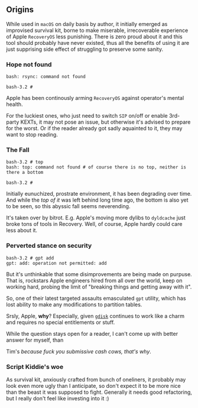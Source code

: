 ## Origins

While used in `macOS` on daily basis by author, it initially emerged as
improvised survival kit, borne to make miserable, irrecoverable experience of Apple
`RecoveryOS` less punishing. There is zero proud about it and this tool should probably
have never existed, thus all the benefits of using it are just supprising side effect
of struggling to preserve some sanity.

### Hope not found

```
bash: rsync: command not found

bash-3.2 #
```

Apple has been continously arming `RecoveryOS` against operator's mental health.

For the luckiest ones, who just need to switch `SIP` on/off or enable 3rd-party KEXTs, it may not pose an issue, but otherwise it's advised to prepare for the worst. Or if the reader already got sadly aquainted to it, they may want to stop reading.

### The Fall

```
bash-3.2 # top
bash: top: command not found # of course there is no top, neither is there a bottom

bash-3.2 #
```

Initially eunuchized, prostrate environment, it has been degrading over time. And while the _top of it_ was left behind long time ago,
the bottom is also yet to be seen, so this abyssic fall seems neverending.

It's taken over by bitrot. E.g. Apple's moving more dylibs to `dyldcache` just broke tons of tools in Recovery. Well, of course, Apple hardly could
care less about it.

### Perverted stance on security

```
bash-3.2 # gpt add
gpt: add: operation not permitted: add
```

But it's unthinkable that some disimprovements are being made on purpuse. That is, rockstars Apple engineers hired from all over the world, keep on working hard, probing the limit of "breaking things and getting away with it".

So, one of their latest targeted assaults emasculated `gpt` utility, which has lost ability to make any modifications to partition tables.

Srsly, Apple, **why**? Especially, given [`gdisk`](https://sourceforge.net/projects/gptfdisk) continues to work like a charm and requires no special entitlements or stuff.

While the question stays open for a reader, I can't come up with better answer for myself, than

Tim's _because fuck you submissive cash cows, that's why_.

### Script Kiddie's woe

As survival kit, anxiously crafted from bunch of oneliners, it probably may look even more ugly than I anticipate, so don't expect it to be more nice than the beast it was supposed to fight. Generally it needs good refactoring, but I really don't feel like investing into it :)

